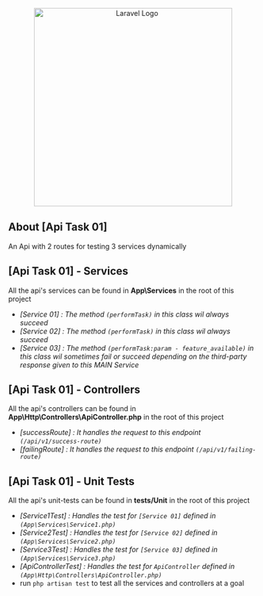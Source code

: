 <p align="center"><a href="https://laravel.com" target="_blank"><img src="https://raw.githubusercontent.com/laravel/art/master/logo-lockup/5%20SVG/2%20CMYK/1%20Full%20Color/laravel-logolockup-cmyk-red.svg" width="400" alt="Laravel Logo"></a></p>


## About [Api Task 01]

An Api with 2 routes for testing 3 services dynamically


## [Api Task 01] - Services 

All the api's services can be found in **App\Services** in the root of this project
- *[Service 01] : The method `(performTask)` in this class wil always succeed*
- *[Service 02] : The method `(performTask)` in this class wil always succeed*
- *[Service 03] : The method `(performTask:param - feature_available)` in this class wil sometimes fail or succeed depending on the third-party response given to this MAIN Service*

## [Api Task 01] - Controllers
All the api's controllers can be found in **App\Http\Controllers\ApiController.php** in the root of this project
- *[successRoute] : It handles the request to this endpoint `(/api/v1/success-route)`*
- *[failingRoute] : It handles the request to this endpoint `(/api/v1/failing-route)`*

## [Api Task 01] - Unit Tests
All the api's unit-tests can be found in **tests/Unit** in the root of this project
- *[Service1Test] : Handles  the test for  `[Service 01]` defined in  `(App\Services\Service1.php)`*
- *[Service2Test] : Handles  the test for  `[Service 02]` defined in  `(App\Services\Service2.php)`*
- *[Service3Test] : Handles  the test for  `[Service 03]` defined in  `(App\Services\Service3.php)`*
- *[ApiControllerTest] : Handles  the test for  `ApiController` defined in  `(App\Http\Controllers\ApiController.php)`*
- run `php artisan test` to test all the services and controllers at a goal

